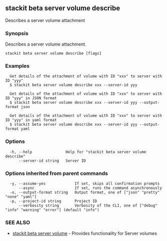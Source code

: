 ## stackit beta server volume describe

Describes a server volume attachment

### Synopsis

Describes a server volume attachment.

```
stackit beta server volume describe [flags]
```

### Examples

```
  Get details of the attachment of volume with ID "xxx" to server with ID "yyy"
  $ stackit beta server volume describe xxx --server-id yyy

  Get details of the attachment of volume with ID "xxx" to server with ID "yyy" in JSON format
  $ stackit beta server volume describe xxx --server-id yyy --output-format json

  Get details of the attachment of volume with ID "xxx" to server with ID "yyy" in yaml format
  $ stackit beta server volume describe xxx --server-id yyy --output-format yaml
```

### Options

```
  -h, --help               Help for "stackit beta server volume describe"
      --server-id string   Server ID
```

### Options inherited from parent commands

```
  -y, --assume-yes             If set, skips all confirmation prompts
      --async                  If set, runs the command asynchronously
  -o, --output-format string   Output format, one of ["json" "pretty" "none" "yaml"]
  -p, --project-id string      Project ID
      --verbosity string       Verbosity of the CLI, one of ["debug" "info" "warning" "error"] (default "info")
```

### SEE ALSO

* [stackit beta server volume](./stackit_beta_server_volume.md)	 - Provides functionality for Server volumes

